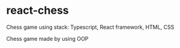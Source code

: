# react-chess

Chess game
using stack: Typescript, React framework, HTML, CSS

Chess game made by using OOP
